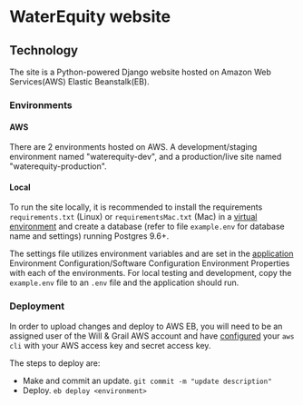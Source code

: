 # WaterEquity website

## Technology

The site is a Python-powered Django website hosted on Amazon Web Services(AWS) Elastic Beanstalk(EB).

### Environments

#### AWS

There are 2 environments hosted on AWS. A development/staging environment named "waterequity-dev", and a production/live site named "waterequity-production".

#### Local

To run the site locally, it is recommended to install the requirements `requirements.txt` (Linux) or `requirementsMac.txt` (Mac) in a [virtual environment](http://virtualenv.readthedocs.io/en/stable/) and create a database (refer to file `example.env` for database name and settings) running Postgres 9.6+.

The settings file utilizes environment variables and are set in the [application](https://us-west-2.console.aws.amazon.com/elasticbeanstalk/home?region=us-west-2#/application/overview?applicationName=waterequity) Environment Configuration/Software Configuration Environment Properties with each of the environments. For local testing and development, copy the `example.env` file to an `.env` file and the application should run.

### Deployment

In order to upload changes and deploy to AWS EB, you will need to be an assigned user of the Will & Grail AWS account and have [configured](http://docs.aws.amazon.com/cli/latest/userguide/tutorial-ec2-ubuntu.html) your `aws cli` with your AWS access key and secret access key.

The steps to deploy are:

- Make and commit an update. `git commit -m "update description"`
- Deploy. `eb deploy <environment>`
